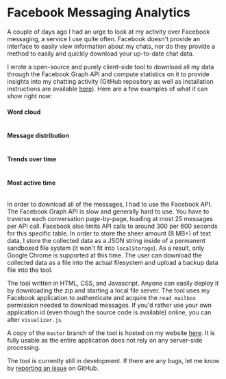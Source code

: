 # Facebook Messaging Analytics

A couple of days ago I had an urge to look at my activity over Facebook messaging, a service I use quite often. Facebook doesn't provide an interface to easily view information about my chats, nor do they provide a method to easily and quickly download your up-to-date chat data.

I wrote a open-source and purely client-side tool to download all my data through the Facebook Graph API and compute statistics on it to provide insights into my chatting activity (GitHub repository as well as installation instructions are available [here](/project/facebook-messaging-analytics)). Here are a few examples of what it can show right now:

#### Word cloud
<div class='center border-bottom hover'><a class='lightbox' href='http://res.cloudinary.com/hazdcamql/image/upload/v1371580311/wordcloud_pardki.png' title='Word cloud'><img src='http://res.cloudinary.com/hazdcamql/image/upload/c_thumb,w_380/v1371580311/wordcloud_pardki.png' alt></a></div>






#### Message distribution
<div class='center border-bottom hover'><a class='lightbox' href='http://res.cloudinary.com/hazdcamql/image/upload/v1371584280/distribution_cuk8tr.png' title='Distribution'>
	<img src='http://res.cloudinary.com/hazdcamql/image/upload/c_thumb,w_380/v1371584280/distribution_cuk8tr.png' alt></a></div>


#### Trends over time
<div class='center border-bottom hover'><a class='lightbox' href='http://res.cloudinary.com/hazdcamql/image/upload/v1371585409/trends_z0fvlo.png' title='Trends over time'>
	<img src='http://res.cloudinary.com/hazdcamql/image/upload/c_thumb,w_380/v1371585409/trends_z0fvlo.png' alt></a></div>

#### Most active time
<div class='center border-bottom hover'><a class='lightbox' href='http://res.cloudinary.com/hazdcamql/image/upload/v1371598011/mostactive_icmony.png' title='Most active time'>
	<img src='http://res.cloudinary.com/hazdcamql/image/upload/c_thumb,w_380/v1371598011/mostactive_icmony.png' alt></a></div>


In order to download all of the messages, I had to use the Facebook API. The Facebook Graph API is slow and generally hard to use. You have to traverse each conversation page-by-page, loading at most 25 messages per API call. Facebook also limits API calls to around 300 per 600 seconds for this specific table. In order to store the sheer amount (8 MB+) of text data, I store the collected data as a JSON string inside of a permanent sandboxed file system (it won't fit into `localStorage`). As a result, only Google Chrome is supported at this time. The user can download the collected data as a file into the actual filesystem and upload a backup data file into the tool.

The tool written in HTML, CSS, and Javascript. Anyone can easily deploy it by downloading the zip and starting a local file server. The tool uses my Facebook application to authenticate and acquire the `read_mailbox` permission needed to download messages. If you'd rather use your own application id (even though the source code is available) online, you can alter `visualizer.js`.

A copy of the `master` branch of the tool is hosted on my website [here](http://fbstats.stanleycen.com/fbstats). It is fully usable as the entire application does not rely on any server-side processing.

The tool is currently still in development. If there are any bugs, let me know by [reporting an issue](http://github.com/scen/fbstats/issues) on GitHub.